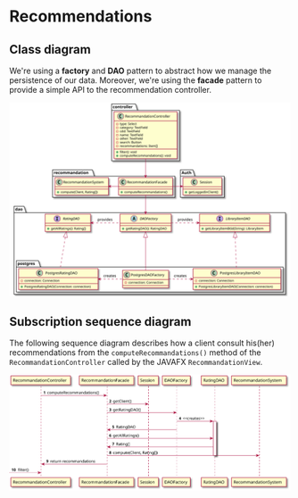 # Recommendations

## Class diagram

We're using a **factory** and **DAO** pattern to abstract how we manage the persistence of our data.
Moreover, we're using the **facade** pattern to provide a simple API to the recommendation controller.

![Recommendations use case class diagram](./reco-class-diagram.svg)

## Subscription sequence diagram

The following sequence diagram describes how a client consult his(her) recommendations from the `computeRecommandations()` method of the
`RecommandationController` called by the JAVAFX `RecommandationView`.

![Recommendations sequence diagram](./reco-sequence-diagram.svg)

